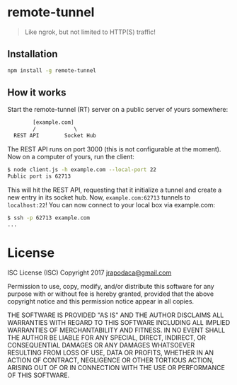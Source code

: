 # remote-tunnel

> Like ngrok, but not limited to HTTP(S) traffic!

## Installation

```sh
npm install -g remote-tunnel
```

## How it works

Start the remote-tunnel (RT) server on a public server of yours somewhere:

```txt
        [example.com]
        /            \
  REST API        Socket Hub
```

The REST API runs on port 3000 (this is not configurable at the moment).
Now on a computer of yours, run the client:

```sh
$ node client.js -h example.com --local-port 22
Public port is 62713
```

This will hit the REST API, requesting that it initialize a tunnel and create a new
entry in its socket hub.  Now, `example.com:62713` tunnels to `localhost:22`!  You can
now connect to your local box via example.com:

```sh
$ ssh -p 62713 example.com
...
```

# License

ISC License (ISC)
Copyright 2017 <jrapodaca@gmail.com>

Permission to use, copy, modify, and/or distribute this software for any purpose with or without fee is hereby granted, provided that the above copyright notice and this permission notice appear in all copies.

THE SOFTWARE IS PROVIDED "AS IS" AND THE AUTHOR DISCLAIMS ALL WARRANTIES WITH REGARD TO THIS SOFTWARE INCLUDING ALL IMPLIED WARRANTIES OF MERCHANTABILITY AND FITNESS. IN NO EVENT SHALL THE AUTHOR BE LIABLE FOR ANY SPECIAL, DIRECT, INDIRECT, OR CONSEQUENTIAL DAMAGES OR ANY DAMAGES WHATSOEVER RESULTING FROM LOSS OF USE, DATA OR PROFITS, WHETHER IN AN ACTION OF CONTRACT, NEGLIGENCE OR OTHER TORTIOUS ACTION, ARISING OUT OF OR IN CONNECTION WITH THE USE OR PERFORMANCE OF THIS SOFTWARE.
